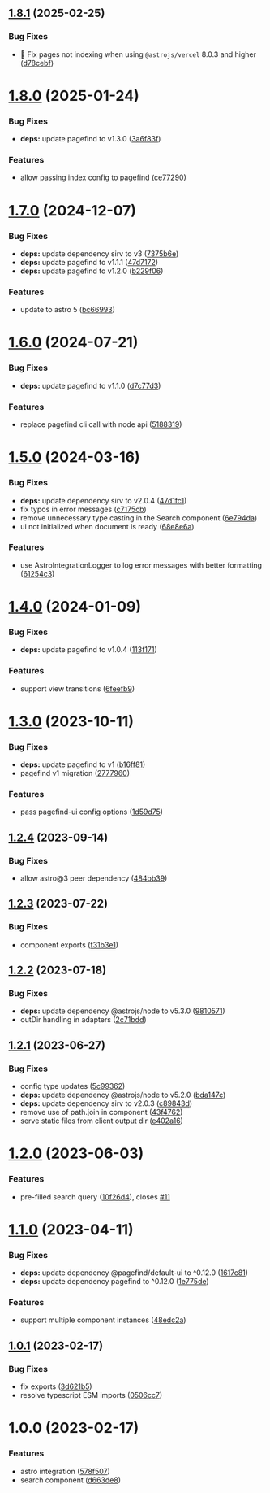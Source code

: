 ## [1.8.1](https://github.com/shishkin/astro-pagefind/compare/v1.8.0...v1.8.1) (2025-02-25)


### Bug Fixes

* 🐛 Fix pages not indexing when using `@astrojs/vercel` 8.0.3 and higher ([d78cebf](https://github.com/shishkin/astro-pagefind/commit/d78cebf3f4f44eff582cb4e23741c450d8e9457e))

# [1.8.0](https://github.com/shishkin/astro-pagefind/compare/v1.7.0...v1.8.0) (2025-01-24)


### Bug Fixes

* **deps:** update pagefind to v1.3.0 ([3a6f83f](https://github.com/shishkin/astro-pagefind/commit/3a6f83f3d12565ec27d379a97c3e6bb26af227ac))


### Features

* allow passing index config to pagefind ([ce77290](https://github.com/shishkin/astro-pagefind/commit/ce772902639c0b5a71116cbc7df8ac0333ea52de))

# [1.7.0](https://github.com/shishkin/astro-pagefind/compare/v1.6.0...v1.7.0) (2024-12-07)


### Bug Fixes

* **deps:** update dependency sirv to v3 ([7375b6e](https://github.com/shishkin/astro-pagefind/commit/7375b6e242d10a5f55dc718d90319c728c57d1ef))
* **deps:** update pagefind to v1.1.1 ([47d7172](https://github.com/shishkin/astro-pagefind/commit/47d717272191618f055a056542e4344ef1749cc8))
* **deps:** update pagefind to v1.2.0 ([b229f06](https://github.com/shishkin/astro-pagefind/commit/b229f0663c3d112474191e595501508dfe9e4155))


### Features

* update to astro 5 ([bc66993](https://github.com/shishkin/astro-pagefind/commit/bc669936ef65a8e971fe8d663611006c7eb32b4d))

# [1.6.0](https://github.com/shishkin/astro-pagefind/compare/v1.5.0...v1.6.0) (2024-07-21)


### Bug Fixes

* **deps:** update pagefind to v1.1.0 ([d7c77d3](https://github.com/shishkin/astro-pagefind/commit/d7c77d324fb6ffff0aa91760338e0a2c7d982773))


### Features

* replace pagefind cli call with node api ([5188319](https://github.com/shishkin/astro-pagefind/commit/5188319e7e941a901c448cb04ff395a969cdb4ca))

# [1.5.0](https://github.com/shishkin/astro-pagefind/compare/v1.4.0...v1.5.0) (2024-03-16)


### Bug Fixes

* **deps:** update dependency sirv to v2.0.4 ([47d1fc1](https://github.com/shishkin/astro-pagefind/commit/47d1fc1d3e71bfc13b57fdf07f321ff01f2a75fb))
* fix typos in error messages ([c7175cb](https://github.com/shishkin/astro-pagefind/commit/c7175cb16216c5a811adb9e0a5992127172d27f2))
* remove unnecessary type casting in the Search component ([6e794da](https://github.com/shishkin/astro-pagefind/commit/6e794da10a4f7d5d8b08a5acd39b41baad64d077))
* ui not initialized when document is ready ([68e8e6a](https://github.com/shishkin/astro-pagefind/commit/68e8e6ab9a2a0cd440d0a15de20f12b0e92877c9))


### Features

* use AstroIntegrationLogger to log error messages with better formatting ([61254c3](https://github.com/shishkin/astro-pagefind/commit/61254c39d686879049cfe110b1dbe064157a10a0))

# [1.4.0](https://github.com/shishkin/astro-pagefind/compare/v1.3.0...v1.4.0) (2024-01-09)


### Bug Fixes

* **deps:** update pagefind to v1.0.4 ([113f171](https://github.com/shishkin/astro-pagefind/commit/113f171dd061d81a92f1d721a7749e8a96e4524b))


### Features

* support view transitions ([6feefb9](https://github.com/shishkin/astro-pagefind/commit/6feefb904eea5c600c0b6f788087e72e6689c606))

# [1.3.0](https://github.com/shishkin/astro-pagefind/compare/v1.2.4...v1.3.0) (2023-10-11)


### Bug Fixes

* **deps:** update pagefind to v1 ([b16ff81](https://github.com/shishkin/astro-pagefind/commit/b16ff8170ba71db4a39d2c4f6cba0b8ed68d235d))
* pagefind v1 migration ([2777960](https://github.com/shishkin/astro-pagefind/commit/277796014d527a321e702c3ae9dbff8a10256f3c))


### Features

* pass pagefind-ui config options ([1d59d75](https://github.com/shishkin/astro-pagefind/commit/1d59d753a3ede5db5715b6d94898bc89701ffbba))

## [1.2.4](https://github.com/shishkin/astro-pagefind/compare/v1.2.3...v1.2.4) (2023-09-14)


### Bug Fixes

* allow astro@3 peer dependency ([484bb39](https://github.com/shishkin/astro-pagefind/commit/484bb3919fd7364ce3ba3b97bafa73ba19184b62))

## [1.2.3](https://github.com/shishkin/astro-pagefind/compare/v1.2.2...v1.2.3) (2023-07-22)


### Bug Fixes

* component exports ([f31b3e1](https://github.com/shishkin/astro-pagefind/commit/f31b3e1d99b4f81c423d23f5dc0fe3c43e32b1ea))

## [1.2.2](https://github.com/shishkin/astro-pagefind/compare/v1.2.1...v1.2.2) (2023-07-18)


### Bug Fixes

* **deps:** update dependency @astrojs/node to v5.3.0 ([9810571](https://github.com/shishkin/astro-pagefind/commit/9810571c52d6380a155a1f09261915538229209e))
* outDir handling in adapters ([2c71bdd](https://github.com/shishkin/astro-pagefind/commit/2c71bdd7bdc493ad68e83dd120b54c9d9260c778))

## [1.2.1](https://github.com/shishkin/astro-pagefind/compare/v1.2.0...v1.2.1) (2023-06-27)


### Bug Fixes

* config type updates ([5c99362](https://github.com/shishkin/astro-pagefind/commit/5c9936253ea3842ca91df8e11a2faae747243a29))
* **deps:** update dependency @astrojs/node to v5.2.0 ([bda147c](https://github.com/shishkin/astro-pagefind/commit/bda147c676401765e0ba479bcae750ea10208986))
* **deps:** update dependency sirv to v2.0.3 ([c89843d](https://github.com/shishkin/astro-pagefind/commit/c89843dfbdc9b1b71e5d44071e5763146436d257))
* remove use of path.join in component ([43f4762](https://github.com/shishkin/astro-pagefind/commit/43f47620c3d875f2ff29dee5d1d9fe697d4f2444))
* serve static files from client output dir ([e402a16](https://github.com/shishkin/astro-pagefind/commit/e402a1643388b5d68b8174256ba764c7bf1811f9))

# [1.2.0](https://github.com/shishkin/astro-pagefind/compare/v1.1.0...v1.2.0) (2023-06-03)


### Features

* pre-filled search query ([10f26d4](https://github.com/shishkin/astro-pagefind/commit/10f26d4d2efca4dbb25a2aeb81cb7b4ed13834d5)), closes [#11](https://github.com/shishkin/astro-pagefind/issues/11)

# [1.1.0](https://github.com/shishkin/astro-pagefind/compare/v1.0.1...v1.1.0) (2023-04-11)


### Bug Fixes

* **deps:** update dependency @pagefind/default-ui to ^0.12.0 ([1617c81](https://github.com/shishkin/astro-pagefind/commit/1617c8190851331466c182cc60cd24e58a5f3361))
* **deps:** update dependency pagefind to ^0.12.0 ([1e775de](https://github.com/shishkin/astro-pagefind/commit/1e775de504d1b7d7e1dee8e31cf822046e0298c5))


### Features

* support multiple component instances ([48edc2a](https://github.com/shishkin/astro-pagefind/commit/48edc2ac4e927b207e68ac898d40933727378ec6))

## [1.0.1](https://github.com/shishkin/astro-pagefind/compare/v1.0.0...v1.0.1) (2023-02-17)


### Bug Fixes

* fix exports ([3d621b5](https://github.com/shishkin/astro-pagefind/commit/3d621b552143eb8e02de5e5d18f0db849231534c))
* resolve typescript ESM imports ([0506cc7](https://github.com/shishkin/astro-pagefind/commit/0506cc7988249e31f61ee2ebc5512da507b275db))

# 1.0.0 (2023-02-17)


### Features

* astro integration ([578f507](https://github.com/shishkin/astro-pagefind/commit/578f507f61f5ec8ebdcef413869e26c63c330f7d))
* search component ([d663de8](https://github.com/shishkin/astro-pagefind/commit/d663de8505bec6f74a70aadb4b780f8a5b06a8ad))

